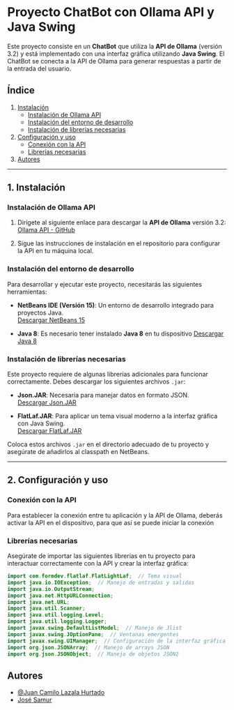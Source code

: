 # Proyecto ChatBot con Ollama API y Java Swing

Este proyecto consiste en un **ChatBot** que utiliza la **API de Ollama** (versión 3.2) y está implementado con una interfaz gráfica utilizando **Java Swing**. El ChatBot se conecta a la API de Ollama para generar respuestas a partir de la entrada del usuario.

## Índice
1. [Instalación](#instalación)
    - [Instalación de Ollama API](#instalación-de-ollama-api)
    - [Instalación del entorno de desarrollo](#instalación-del-entorno-de-desarrollo)
    - [Instalación de librerías necesarias](#instalación-de-librerías-necesarias)
2. [Configuración y uso](#configuración-y-uso)
    - [Conexión con la API](#conexión-con-la-api)
    - [Librerías necesarias](#librerías-necesarias)
3. [Autores](#autores)

---

## 1. Instalación

### Instalación de Ollama API

1. Dirígete al siguiente enlace para descargar la **API de Ollama** versión 3.2:  
   [Ollama API - GitHub](https://github.com/ollama/ollama)  
   
2. Sigue las instrucciones de instalación en el repositorio para configurar la API en tu máquina local.

### Instalación del entorno de desarrollo

Para desarrollar y ejecutar este proyecto, necesitarás las siguientes herramientas:

- **NetBeans IDE (Versión 15)**: Un entorno de desarrollo integrado para proyectos Java.  
  [Descargar NetBeans 15](https://netbeans.apache.org/download/index.html)
  
- **Java 8**: Es necesario tener instalado **Java 8** en tu dispositivo
  [Descargar Java 8](https://www.oracle.com/java/technologies/javase/javase-jdk8-downloads.html)

### Instalación de librerías necesarias

Este proyecto requiere de algunas librerías adicionales para funcionar correctamente. Debes descargar los siguientes archivos `.jar`:

- **Json.JAR**: Necesaria para manejar datos en formato JSON.  
  [Descargar Json.JAR](https://mvnrepository.com/artifact/org.json/json)  
 
- **FlatLaf.JAR**: Para aplicar un tema visual moderno a la interfaz gráfica con Java Swing.  
  [Descargar FlatLaf.JAR](https://github.com/JFormDesigner/FlatLaf)

Coloca estos archivos `.jar` en el directorio adecuado de tu proyecto y asegúrate de añadirlos al classpath en NetBeans.

---

## 2. Configuración y uso

### Conexión con la API

Para establecer la conexión entre tu aplicación y la API de Ollama, deberás activar la API en el dispositivo, para que así se puede iniciar la conexión

### Librerías necesarias

Asegúrate de importar las siguientes librerías en tu proyecto para interactuar correctamente con la API y crear la interfaz gráfica:

```java
import com.formdev.flatlaf.FlatLightLaf;  // Tema visual
import java.io.IOException;  // Manejo de entradas y salidas
import java.io.OutputStream;
import java.net.HttpURLConnection;
import java.net.URL;
import java.util.Scanner;
import java.util.logging.Level;
import java.util.logging.Logger;
import javax.swing.DefaultListModel;  // Manejo de Jlist
import javax.swing.JOptionPane;  // Ventanas emergentes
import javax.swing.UIManager;  // Configuración de la interfaz gráfica
import org.json.JSONArray;  // Manejo de arrays JSON
import org.json.JSONObject;  // Manejo de objetos JSON2
```

## Autores

- [@Juan Camilo Lazala Hurtado](https://github.com/JLazalaHurtado)
- [José Samur](https://github.com/JLazalaHurtado)
